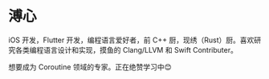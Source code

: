 # 溥心

iOS 开发，Flutter 开发，编程语言爱好者，前 C++ 厨，现绣（Rust）厨。喜欢研究各类编程语言设计和实现，摸鱼的 Clang/LLVM 和 Swift Contributer。

想要成为 Coroutine 领域的专家。正在绝赞学习中😊
